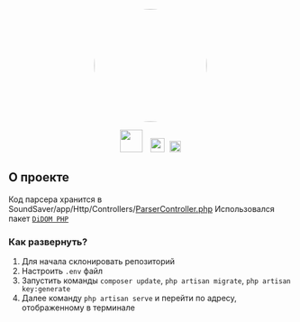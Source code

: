 <p align="center">
    <a href="https://github.com/gquantic" target="_blank">
        <img src="https://avatars.githubusercontent.com/u/31390723?v=4" style="border-radius: 50%;" width="200">
    </a>
</p>

<p align="center">
<a target="_blank" href="https://github.com/gquantic"><img src="https://clipartart.com/images/from-logo-clipart-png-23.jpg" width="40px" alt=""></a>
<a target="_blank" href="https://vk.com/holodok05"><img src="https://formula7r.ru/wp-content/uploads/2018/11/8cfb76c8af04b72de1096c55862ae518.png" style="margin-left: 10px;margin-right: 5px;" width="25px" alt=""></a>
<a target="_blank" href="https://khasavyurt.hh.ru/resume/1c12a28fff05de1c690039ed1f675349385245"><img src="https://upload.wikimedia.org/wikipedia/commons/7/79/HeadHunter_logo.png"  width="20px" alt="Latest Stable Version"></a>
</p>

## О проекте

Код парсера хранится в SoundSaver/app/Http/Controllers/<a target="_blank" href="https://github.com/gquantic/SoundSaver/blob/main/app/Http/Controllers/ParserController.php">ParserController.php</a>
Использовался пакет <a target="_blank" href="https://github.com/Imangazaliev/DiDOM">`DiDOM PHP`</a>  

### Как развернуть?
1. Для начала склонировать репозиторий
2. Настроить `.env` файл
3. Запустить команды `composer update`, `php artisan migrate`, `php artisan key:generate`
4. Далее команду `php artisan serve` и перейти по адресу, отображенному в терминале
